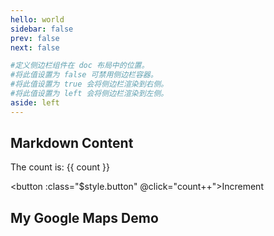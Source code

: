 ```yaml
---
hello: world
sidebar: false
prev: false
next: false

#定义侧边栏组件在 doc 布局中的位置。
#将此值设置为 false 可禁用侧边栏容器。
#将此值设置为 true 会将侧边栏渲染到右侧。
#将此值设置为 left 会将侧边栏渲染到左侧。
aside: left
---
```


<script setup>
import { ref } from 'vue'

const count = ref(0)
</script>

## Markdown Content

The count is: {{ count }}

<button :class="$style.button" @click="count++">Increment</button>

<style module>
.button {
  color: red;
  font-weight: bold;
}
</style>


<h2 id="markdown-content">My Google Maps Demo</h2>
<!--
https://github.com/googlemaps/js-samples/blob/6a8598f2cbf6c57eca8c1c9b83b6629a21d34e21/dist/samples/add-map/docs/index.html
https://developers.google.com/maps/documentation/embed/embedding-map?hl=zh-tw
AIzaSyCSOoxI3HwKgmOesf3_m48uxR6UgLD5WC4
-->
<div id="map"></div>

<style lang="sass">
.title
  font-size: 20px
  
</style>
